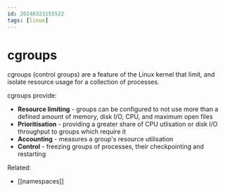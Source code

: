 ```yaml
---
id: 20240323155522
tags: [linux]
---
```


# cgroups

cgroups (control groups) are a feature of the Linux kernel that limit,
and isolate resource usage for a collection of processes.

cgroups provide:
* **Resource limiting** - groups can be configured to not use more than
  a defined amount of memory, disk I/O, CPU, and maximum open files
* **Prioritisation** - providing a greater share of CPU utlisation or
  disk I/O throughput to groups which require it
* **Accounting** - measures a group's resource utilisation
* **Control** - freezing groups of processes, their checkpointing and
  restarting

Related:
  * [[namespaces]]
